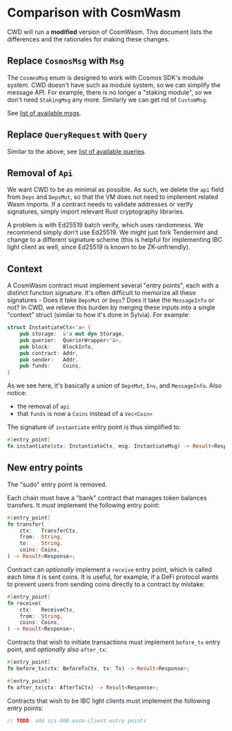# Comparison with CosmWasm

CWD will run a **modified** version of CosmWasm. This document lists the differences and the rationales for making these changes.

## Replace `CosmosMsg` with `Msg`

The `CosmosMsg` enum is designed to work with Cosmos SDK's module system. CWD doesn't have such as module system, so we can simplify the message API. For example, there is no longer a "staking module", so we don't need `StakingMsg` any more. Similarly we can get rid of `CustomMsg`.

See [list of available msgs](./2-msg-and-query.md).

## Replace `QueryRequest` with `Query`

Similar to the above, see [list of available queries](./2-msg-and-query.md).

## Removal of `Api`

We want CWD to be as minimal as possible. As such, we delete the `api` field from `Deps` and `DepsMut`, so that the VM does not need to implement related Wasm imports. If a contract needs to validate addresses or verify signatures, simply import relevant Rust cryptography libraries.

A problem is with Ed25519 batch verify, which uses randomness. We recommend simply don't use Ed25519. We might just fork Tendermint and change to a different signature scheme (this is helpful for implementing IBC light client as well, since Ed25519 is known to be ZK-unfriendly).

## Context

A CosmWasm contract must implement several "entry points", each with a distinct function signature. It's often difficult to memorize all these signatures - Does it take `DepsMut` or `Deps`? Does it take the `MessageInfo` or not? In CWD, we relieve this burden by merging these inputs into a single "context" struct (similar to how it's done in Sylvia). For example:

```rust
struct InstantiateCtx<'a> {
    pub storage:  &'a mut dyn Storage,
    pub querier:  QuerierWrapper<'a>,
    pub block:    BlockInfo,
    pub contract: Addr,
    pub sender:   Addr,
    pub funds:    Coins,
}
```

As we see here, it's basically a union of `DepsMut`, `Env`, and `MessageInfo`. Also notice:

- the removal of `api`
- that `funds` is now a `Coins` instead of a `Vec<Coin>`

The signature of `instantiate` entry point is thus simplified to:

```rust
#[entry_point]
fn instantiate(ctx: InstantiateCtx, msg: InstantiateMsg) -> Result<Response>;
```

## New entry points

The "sudo" entry point is removed.

Each chain must have a "bank" contract that manages token balances transfers. It _must_ implement the following entry point:

```rust
#[entry_point]
fn transfer(
    ctx:   TransferCtx,
    from:  String,
    to:    String,
    coins: Coins,
) -> Result<Response>;
```

Contract can _optionally_ implement a `receive` entry point, which is called each time it is sent coins. It is useful, for example, if a DeFi protocol wants to prevent users from sending coins directly to a contract by mistake:

```rust
#[entry_point]
fn receive(
    ctx:   ReceiveCtx,
    from:  String,
    coins: Coins,
) -> Result<Response>;
```

Contracts that wish to initiate transactions must implement `before_tx` entry point, and _optionally_ also `after_tx`:

```rust
#[entry_point]
fn before_tx(ctx: BeforeTxCtx, tx: Tx) -> Result<Response>;

#[entry_point]
fn after_tx(ctx: AfterTxCtx) -> Result<Response>;
```

Contracts that wish to be IBC light clients must implement the following entry points:

```rust
// TODO: add ics-008-wasm-client entry points
```
